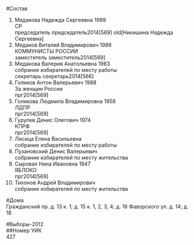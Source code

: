 #Состав  
1. Медакова Надежда Сергеевна 1989  
    СР  
    председатель председатель2014[569] old[Никишина Надежда Сергеевна]  
2. Медаков Виталий Владимирович 1986  
    КОММУНИСТЫ РОССИИ  
    заместитель заместитель2014[569]  
3. Медакова Валерия Анатольевна 1983  
    собрание избирателей по месту работы  
    секретарь секретарь2014[566]  
4. Голиков Антон Валерьевич 1988  
    За женщин России  
    прг2014[569]  
5. Голикова Людмила Владимировна 1958  
    ЛДПР  
    прг2014[569]  
6. Гурулев Денис Олегович 1974  
    КПРФ  
    прг2014[569]  
7. Лисица Елена Васильевна  
    собрание избирателей по месту работы  
8. Пузановский Денис Валерьевич  
    собрание избирателей по месту жительства  
9. Сыровая Нина Ивановна 1947  
    ЯБЛОКО  
    прг2014[569]  
10. Тихонов Андрей Владимирович  
    собрание избирателей по месту жительства  
  
#Дома  
Гражданский пр. д. 13 к. 1; д. 15 к. 1, 2, 3, 4; д. 18 Фаворского ул. д. 14; д. 18  
  
#Выборы-2012  
##Номер УИК  
427  
